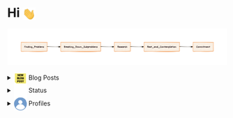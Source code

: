 # Hi <img src = "./images/wavehand.gif" width = "30" align="center">  

<img src = "./images/learn.png"  align="center">

<div> <br /> </div>

<!-- BLOG-POST-LIST:START -->
<details>
	<summary><img src = "./images/blog.gif" width = "30" align="center"> Blog Posts   </summary>
    <ul>
        <a href="https://medium.com/@ajitirtoprayogo/alias-di-bash-linux-554d7936bdeb">Alias di Bash Linux</a>
    </ul>
</details>


<details>
	<summary> <img src = "./images/grafik.gif" width = "30" align="center">  Status</summary>
	<img src="https://github-readme-stats.vercel.app/api/top-langs/?username=ajitirto&hide=TeX&layout=compact">
</details>


<details>
  <summary><img src = "./images/profile.gif" width = "30" align="center"> Profiles</summary>

  [![DockerHub](https://img.shields.io/badge/DockerHub-ajitirto-blue?logo=docker&logoColor=white)](https://hub.docker.com/u/ajitirto/)  
  [![GitLab Profile](https://img.shields.io/badge/GitLab-ajitirto-FCA121?logo=gitlab)](https://gitlab.com/ajitirto)
</details>

